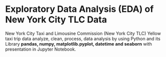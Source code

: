 # Exploratory Data Analysis (EDA) of New York City TLC Data


New York City Taxi and Limousine Commission (New York City TLC) Yellow taxi trip data analyze, clean, process, data analysis by using Python and its Library **pandas, numpy, matplotlib.pyplot, datetime and seaborn**  with presentation in Jupyter Notebook.


